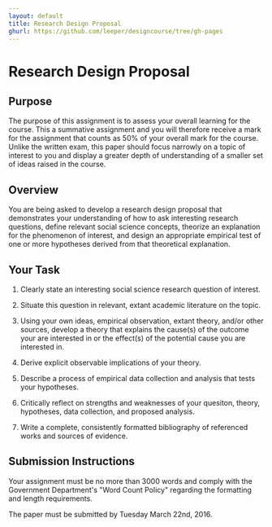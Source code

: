 ```yaml
---
layout: default
title: Research Design Proposal
ghurl: https://github.com/leeper/designcourse/tree/gh-pages
---
```


# Research Design Proposal #

## Purpose ##

The purpose of this assignment is to assess your overall learning for the course. This a summative assignment and you will therefore receive a mark for the assignment that counts as 50% of your overall mark for the course. Unlike the written exam, this paper should focus narrowly on a topic of interest to you and display a greater depth of understanding of a smaller set of ideas raised in the course. 

## Overview ##

You are being asked to develop a research design proposal that demonstrates your understanding of how to ask interesting research questions, define relevant social science concepts, theorize an explanation for the phenomenon of interest, and design an appropriate empirical test of one or more hypotheses derived from that theoretical explanation. 

## Your Task ##

 1. Clearly state an interesting social science research question of interest.
 
 2. Situate this question in relevant, extant academic literature on the topic.
 
 3. Using your own ideas, empirical observation, extant theory, and/or other sources, develop a theory that explains the cause(s) of the outcome your are interested in or the effect(s) of the potential cause you are interested in.
 
 4. Derive explicit observable implications of your theory.
 
 5. Describe a process of empirical data collection and analysis that tests your hypotheses.
 
 6. Critically reflect on strengths and weaknesses of your quesiton, theory, hypotheses, data collection, and proposed analysis.
 
 7. Write a complete, consistently formatted bibliography of referenced works and sources of evidence.

## Submission Instructions ##

Your assignment must be no more than 3000 words and comply with the Government Department's "Word Count Policy" regarding the formatting and length requirements.

The paper must be submitted by Tuesday March 22nd, 2016.

